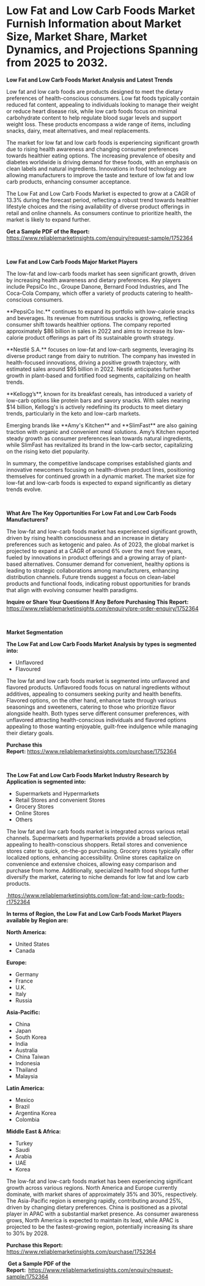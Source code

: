 <p><h1>Low Fat and Low Carb Foods Market Furnish Information about Market Size, Market Share, Market Dynamics, and Projections Spanning from 2025 to 2032.</h1></p><p><strong>Low Fat and Low Carb Foods Market Analysis and Latest Trends</strong></p>
<p><p>Low fat and low carb foods are products designed to meet the dietary preferences of health-conscious consumers. Low fat foods typically contain reduced fat content, appealing to individuals looking to manage their weight or reduce heart disease risk, while low carb foods focus on minimal carbohydrate content to help regulate blood sugar levels and support weight loss. These products encompass a wide range of items, including snacks, dairy, meat alternatives, and meal replacements.</p><p>The market for low fat and low carb foods is experiencing significant growth due to rising health awareness and changing consumer preferences towards healthier eating options. The increasing prevalence of obesity and diabetes worldwide is driving demand for these foods, with an emphasis on clean labels and natural ingredients. Innovations in food technology are allowing manufacturers to improve the taste and texture of low fat and low carb products, enhancing consumer acceptance.</p><p>The Low Fat and Low Carb Foods Market is expected to grow at a CAGR of 13.3% during the forecast period, reflecting a robust trend towards healthier lifestyle choices and the rising availability of diverse product offerings in retail and online channels. As consumers continue to prioritize health, the market is likely to expand further.</p></p>
<p><strong>Get a Sample PDF of the Report:&nbsp;</strong> <a href="https://www.reliablemarketinsights.com/enquiry/request-sample/1752364?utm_campaign=2669&utm_medium=2&utm_source=Github&utm_content=ia&utm_term=17042025&utm_id=low-fat-and-low-carb-foods">https://www.reliablemarketinsights.com/enquiry/request-sample/1752364</a></p>
<p>&nbsp;</p>
<p><strong>Low Fat and Low Carb Foods Major Market Players</strong></p>
<p><p>The low-fat and low-carb foods market has seen significant growth, driven by increasing health awareness and dietary preferences. Key players include PepsiCo Inc., Groupe Danone, Bernard Food Industries, and The Coca-Cola Company, which offer a variety of products catering to health-conscious consumers.</p><p>**PepsiCo Inc.** continues to expand its portfolio with low-calorie snacks and beverages. Its revenue from nutritious snacks is growing, reflecting consumer shift towards healthier options. The company reported approximately $86 billion in sales in 2022 and aims to increase its low-calorie product offerings as part of its sustainable growth strategy.</p><p>**Nestlé S.A.** focuses on low-fat and low-carb segments, leveraging its diverse product range from dairy to nutrition. The company has invested in health-focused innovations, driving a positive growth trajectory, with estimated sales around $95 billion in 2022. Nestlé anticipates further growth in plant-based and fortified food segments, capitalizing on health trends.</p><p>**Kellogg’s**, known for its breakfast cereals, has introduced a variety of low-carb options like protein bars and savory snacks. With sales nearing $14 billion, Kellogg's is actively redefining its products to meet dietary trends, particularly in the keto and low-carb markets.</p><p>Emerging brands like **Amy's Kitchen** and **SlimFast** are also gaining traction with organic and convenient meal solutions. Amy’s Kitchen reported steady growth as consumer preferences lean towards natural ingredients, while SlimFast has revitalized its brand in the low-carb sector, capitalizing on the rising keto diet popularity.</p><p>In summary, the competitive landscape comprises established giants and innovative newcomers focusing on health-driven product lines, positioning themselves for continued growth in a dynamic market. The market size for low-fat and low-carb foods is expected to expand significantly as dietary trends evolve.</p></p>
<p>&nbsp;</p>
<p><strong>What Are The Key Opportunities For Low Fat and Low Carb Foods Manufacturers?</strong></p>
<p><p>The low-fat and low-carb foods market has experienced significant growth, driven by rising health consciousness and an increase in dietary preferences such as ketogenic and paleo. As of 2023, the global market is projected to expand at a CAGR of around 6% over the next five years, fueled by innovations in product offerings and a growing array of plant-based alternatives. Consumer demand for convenient, healthy options is leading to strategic collaborations among manufacturers, enhancing distribution channels. Future trends suggest a focus on clean-label products and functional foods, indicating robust opportunities for brands that align with evolving consumer health paradigms.</p></p>
<p><strong>Inquire or Share Your Questions If Any Before Purchasing This Report:</strong> <a href="https://www.reliablemarketinsights.com/enquiry/pre-order-enquiry/1752364?utm_campaign=2669&utm_medium=2&utm_source=Github&utm_content=ia&utm_term=17042025&utm_id=low-fat-and-low-carb-foods">https://www.reliablemarketinsights.com/enquiry/pre-order-enquiry/1752364</a></p>
<p>&nbsp;</p>
<p><strong>Market Segmentation</strong></p>
<p><strong>The Low Fat and Low Carb Foods Market Analysis by types is segmented into:</strong></p>
<p><ul><li>Unflavored</li><li>Flavoured</li></ul></p>
<p><p>The low fat and low carb foods market is segmented into unflavored and flavored products. Unflavored foods focus on natural ingredients without additives, appealing to consumers seeking purity and health benefits. Flavored options, on the other hand, enhance taste through various seasonings and sweeteners, catering to those who prioritize flavor alongside health. Both types serve different consumer preferences, with unflavored attracting health-conscious individuals and flavored options appealing to those wanting enjoyable, guilt-free indulgence while managing their dietary goals.</p></p>
<p><strong>Purchase this Report:&nbsp;</strong><a href="https://www.reliablemarketinsights.com/purchase/1752364?utm_campaign=2669&utm_medium=2&utm_source=Github&utm_content=ia&utm_term=17042025&utm_id=low-fat-and-low-carb-foods">https://www.reliablemarketinsights.com/purchase/1752364</a></p>
<p>&nbsp;</p>
<p><strong>The Low Fat and Low Carb Foods Market Industry Research by Application is segmented into:</strong></p>
<p><ul><li>Supermarkets and Hypermarkets</li><li>Retail Stores and convenient Stores</li><li>Grocery Stores</li><li>Online Stores</li><li>Others</li></ul></p>
<p><p>The low fat and low carb foods market is integrated across various retail channels. Supermarkets and hypermarkets provide a broad selection, appealing to health-conscious shoppers. Retail stores and convenience stores cater to quick, on-the-go purchasing. Grocery stores typically offer localized options, enhancing accessibility. Online stores capitalize on convenience and extensive choices, allowing easy comparison and purchase from home. Additionally, specialized health food shops further diversify the market, catering to niche demands for low fat and low carb products.</p></p>
<p><a href="https://www.reliablemarketinsights.com/low-fat-and-low-carb-foods-r1752364?utm_campaign=2669&utm_medium=2&utm_source=Github&utm_content=ia&utm_term=17042025&utm_id=low-fat-and-low-carb-foods">&nbsp;https://www.reliablemarketinsights.com/low-fat-and-low-carb-foods-r1752364</a></p>
<p><strong>In terms of Region, the Low Fat and Low Carb Foods Market Players available by Region are:</strong></p>
<p>
    <p> <strong> North America: </strong>
        <ul>
            <li>United States</li>
            <li>Canada</li>
        </ul>
        </p> 
    <p> <strong> Europe: </strong>
        <ul>
            <li>Germany</li>
            <li>France</li>
            <li>U.K.</li>
            <li>Italy</li>
            <li>Russia</li>
        </ul>
        </p> 
    <p> <strong> Asia-Pacific: </strong>
        <ul>
            <li>China</li>
            <li>Japan</li>
            <li>South Korea</li>
            <li>India</li>
            <li>Australia</li>
            <li>China Taiwan</li>
            <li>Indonesia</li>
            <li>Thailand</li>
            <li>Malaysia</li>
        </ul>
        </p> 
    <p> <strong> Latin America: </strong>
        <ul>
            <li>Mexico</li>
            <li>Brazil</li>
            <li>Argentina Korea</li>
            <li>Colombia</li>
        </ul>
        </p> 
    <p> <strong> Middle East & Africa: </strong>
        <ul>
            <li>Turkey</li>
            <li>Saudi</li>
            <li>Arabia</li>
            <li>UAE</li>
            <li>Korea</li>
        </ul>
    </p>
    </p>
<p><p>The low-fat and low-carb foods market has been experiencing significant growth across various regions. North America and Europe currently dominate, with market shares of approximately 35% and 30%, respectively. The Asia-Pacific region is emerging rapidly, contributing around 25%, driven by changing dietary preferences. China is positioned as a pivotal player in APAC with a substantial market presence. As consumer awareness grows, North America is expected to maintain its lead, while APAC is projected to be the fastest-growing region, potentially increasing its share to 30% by 2028.</p></p>
<p><strong>Purchase this Report: </strong><a href="https://www.reliablemarketinsights.com/purchase/1752364?utm_campaign=2669&utm_medium=2&utm_source=Github&utm_content=ia&utm_term=17042025&utm_id=low-fat-and-low-carb-foods">https://www.reliablemarketinsights.com/purchase/1752364</a></p>
<p>&nbsp;<strong>Get a Sample PDF of the Report:&nbsp;&nbsp;</strong><a href="https://www.reliablemarketinsights.com/enquiry/request-sample/1752364?utm_campaign=2669&utm_medium=2&utm_source=Github&utm_content=ia&utm_term=17042025&utm_id=low-fat-and-low-carb-foods">https://www.reliablemarketinsights.com/enquiry/request-sample/1752364</a></p>
<p><strong></strong></p>
<p><p></p><p></p><p></p></p>